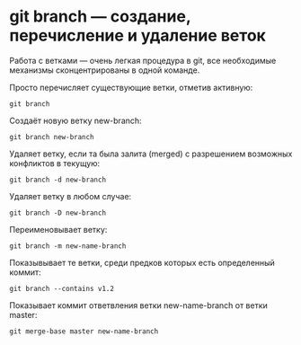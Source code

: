 # git branch — создание, перечисление и удаление веток

Работа с ветками — очень легкая процедура в git, все необходимые механизмы сконцентрированы в одной команде.

Просто перечисляет существующие ветки, отметив активную:
```
git branch
```
Создаёт новую ветку new-branch:
```
git branch new-branch
```
Удаляет ветку, если та была залита (merged) с разрешением возможных конфликтов в текущую:
```
git branch -d new-branch
```
Удаляет ветку в любом случае:
```
git branch -D new-branch
```
Переименовывает ветку:
```
git branch -m new-name-branch
```
Показывывает те ветки, среди предков которых есть определенный коммит:
```
git branch --contains v1.2
```
Показывает коммит ответвления ветки new-name-branch от ветки master:
```
git merge-base master new-name-branch
```